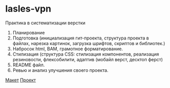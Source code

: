 # lasles-vpn

Практика в систематизации верстки

1) Планирование
2) Подготовка (инициализация гит-проекта, структура проекта в 
файлах, нарезка картинок, загрузка шрифтов, скриптов и библиотек.)
3) Набросок html, BAM, грамотное форматирование.
4) Стилизация (структура CSS: стилизация компонентов, реализация резиновости, флексобилити, 
адаптив (мобайл верст, десктоп ферст)
5) README файл.
6) Ревью и анализ улучшения своего проекта.

[Макет](https://www.figma.com/file/21sWdvA6ffslC9VFGC2ytm/FREEBIES-Landingpage-LaslesVPN-Community?node-id=1%3A2)
[Проект](https://MichaelLegedza.github.io/LaslesVPN/)